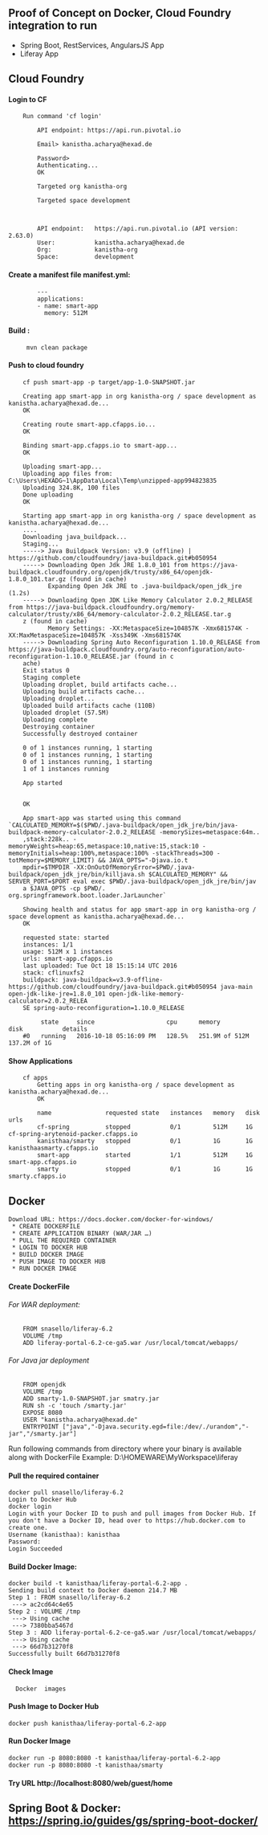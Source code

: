 ## Proof of Concept on Docker, Cloud Foundry integration to run
   * Spring Boot, RestServices, AngularsJS App
   * Liferay App

## Cloud Foundry

#### Login to CF
        Run command 'cf login'

            API endpoint: https://api.run.pivotal.io

            Email> kanistha.acharya@hexad.de

            Password>
            Authenticating...
            OK

            Targeted org kanistha-org

            Targeted space development



            API endpoint:   https://api.run.pivotal.io (API version: 2.63.0)
            User:           kanistha.acharya@hexad.de
            Org:            kanistha-org
            Space:          development

#### Create a manifest file manifest.yml:
            ---
            applications:
            - name: smart-app
              memory: 512M

#### Build :
         mvn clean package

#### Push to cloud foundry
        cf push smart-app -p target/app-1.0-SNAPSHOT.jar

        Creating app smart-app in org kanistha-org / space development as kanistha.acharya@hexad.de...
        OK

        Creating route smart-app.cfapps.io...
        OK

        Binding smart-app.cfapps.io to smart-app...
        OK

        Uploading smart-app...
        Uploading app files from: C:\Users\HEXADG~1\AppData\Local\Temp\unzipped-app994823835
        Uploading 324.8K, 100 files
        Done uploading
        OK

        Starting app smart-app in org kanistha-org / space development as kanistha.acharya@hexad.de...
        ....
        Downloading java_buildpack...
        Staging...
        -----> Java Buildpack Version: v3.9 (offline) | https://github.com/cloudfoundry/java-buildpack.git#b050954
        -----> Downloading Open Jdk JRE 1.8.0_101 from https://java-buildpack.cloudfoundry.org/openjdk/trusty/x86_64/openjdk-1.8.0_101.tar.gz (found in cache)
               Expanding Open Jdk JRE to .java-buildpack/open_jdk_jre (1.2s)
        -----> Downloading Open JDK Like Memory Calculator 2.0.2_RELEASE from https://java-buildpack.cloudfoundry.org/memory-calculator/trusty/x86_64/memory-calculator-2.0.2_RELEASE.tar.g
        z (found in cache)
               Memory Settings: -XX:MetaspaceSize=104857K -Xmx681574K -XX:MaxMetaspaceSize=104857K -Xss349K -Xms681574K
        -----> Downloading Spring Auto Reconfiguration 1.10.0_RELEASE from https://java-buildpack.cloudfoundry.org/auto-reconfiguration/auto-reconfiguration-1.10.0_RELEASE.jar (found in c
        ache)
        Exit status 0
        Staging complete
        Uploading droplet, build artifacts cache...
        Uploading build artifacts cache...
        Uploading droplet...
        Uploaded build artifacts cache (110B)
        Uploaded droplet (57.5M)
        Uploading complete
        Destroying container
        Successfully destroyed container

        0 of 1 instances running, 1 starting
        0 of 1 instances running, 1 starting
        0 of 1 instances running, 1 starting
        1 of 1 instances running

        App started


        OK

        App smart-app was started using this command `CALCULATED_MEMORY=$($PWD/.java-buildpack/open_jdk_jre/bin/java-buildpack-memory-calculator-2.0.2_RELEASE -memorySizes=metaspace:64m..
        ,stack:228k.. -memoryWeights=heap:65,metaspace:10,native:15,stack:10 -memoryInitials=heap:100%,metaspace:100% -stackThreads=300 -totMemory=$MEMORY_LIMIT) && JAVA_OPTS="-Djava.io.t
        mpdir=$TMPDIR -XX:OnOutOfMemoryError=$PWD/.java-buildpack/open_jdk_jre/bin/killjava.sh $CALCULATED_MEMORY" && SERVER_PORT=$PORT eval exec $PWD/.java-buildpack/open_jdk_jre/bin/jav
        a $JAVA_OPTS -cp $PWD/. org.springframework.boot.loader.JarLauncher`

        Showing health and status for app smart-app in org kanistha-org / space development as kanistha.acharya@hexad.de...
        OK

        requested state: started
        instances: 1/1
        usage: 512M x 1 instances
        urls: smart-app.cfapps.io
        last uploaded: Tue Oct 18 15:15:14 UTC 2016
        stack: cflinuxfs2
        buildpack: java-buildpack=v3.9-offline-https://github.com/cloudfoundry/java-buildpack.git#b050954 java-main open-jdk-like-jre=1.8.0_101 open-jdk-like-memory-calculator=2.0.2_RELEA
        SE spring-auto-reconfiguration=1.10.0_RELEASE

             state     since                    cpu      memory           disk           details
        #0   running   2016-10-18 05:16:09 PM   128.5%   251.9M of 512M   137.2M of 1G

#### Show Applications
        cf apps
            Getting apps in org kanistha-org / space development as kanistha.acharya@hexad.de...
            OK

            name               requested state   instances   memory   disk   urls
            cf-spring          stopped           0/1         512M     1G     cf-spring-arytenoid-packer.cfapps.io
            kanisthaa/smarty   stopped           0/1         1G       1G     kanisthaasmarty.cfapps.io
            smart-app          started           1/1         512M     1G     smart-app.cfapps.io
            smarty             stopped           0/1         1G       1G     smarty.cfapps.io


## Docker
    Download URL: https://docs.docker.com/docker-for-windows/
     * CREATE DOCKERFILE
     * CREATE APPLICATION BINARY (WAR/JAR …)
     * PULL THE REQUIRED CONTAINER
     * LOGIN TO DOCKER HUB
     * BUILD DOCKER IMAGE
     * PUSH IMAGE TO DOCKER HUB
     * RUN DOCKER IMAGE

#### Create DockerFile
###### For WAR deployment:
        FROM snasello/liferay-6.2
        VOLUME /tmp
        ADD liferay-portal-6.2-ce-ga5.war /usr/local/tomcat/webapps/

###### For Java jar deployment
        FROM openjdk
        VOLUME /tmp
        ADD smarty-1.0-SNAPSHOT.jar smatry.jar
        RUN sh -c 'touch /smarty.jar'
        EXPOSE 8080
        USER "kanistha.acharya@hexad.de"
        ENTRYPOINT ["java","-Djava.security.egd=file:/dev/./urandom","-jar","/smarty.jar"]

Run following commands from directory where your binary is available along with DockerFile
     Example: D:\HOMEWARE\MyWorkspace\liferay

#### Pull the required container
    docker pull snasello/liferay-6.2
    Login to Docker Hub
    docker login
    Login with your Docker ID to push and pull images from Docker Hub. If you don't have a Docker ID, head over to https://hub.docker.com to create one.
    Username (kanisthaa): kanisthaa
    Password:
    Login Succeeded


#### Build Docker Image:
    docker build -t kanisthaa/liferay-portal-6.2-app .
    Sending build context to Docker daemon 214.7 MB
    Step 1 : FROM snasello/liferay-6.2
     ---> ac2cd64c4e65
    Step 2 : VOLUME /tmp
     ---> Using cache
     ---> 7380bba5467d
    Step 3 : ADD liferay-portal-6.2-ce-ga5.war /usr/local/tomcat/webapps/
     ---> Using cache
     ---> 66d7b31270f8
    Successfully built 66d7b31270f8



#### Check Image
      Docker  images


#### Push Image to Docker Hub

    docker push kanisthaa/liferay-portal-6.2-app


#### Run Docker Image
    docker run -p 8080:8080 -t kanisthaa/liferay-portal-6.2-app
    docker run -p 8080:8080 -t kanisthaa/smarty


#### Try URL http://localhost:8080/web/guest/home


## Spring Boot & Docker: https://spring.io/guides/gs/spring-boot-docker/

